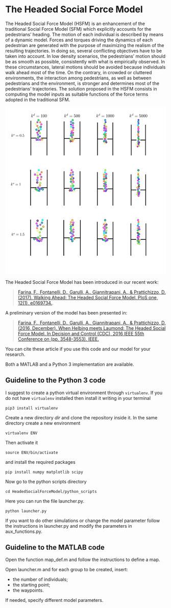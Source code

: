 # The Headed Social Force Model

The Headed Social Force Model (HSFM) is an enhancement of the traditional Social Force Model (SFM) which explicitly accounts for the pedestrians’ heading. The motion of each individual is described by means of a dynamic model. Forces and torques driving the dynamics of each pedestrian are generated with the purpose of maximizing the realism of the resulting trajectories. In doing so, several conflicting objectives have to be taken into account. In low density scenarios, the pedestrians’ motion should be as smooth as possible, consistently with what is empirically observed. In these circumstances, lateral motions should be avoided because individuals walk ahead most of the time. On the contrary, in crowded or cluttered environments, the interaction among pedestrians, as well as between pedestrians and the environment, is stronger and determines most of the pedestrians’ trajectories. The solution proposed in the HSFM consists in computing the model inputs as suitable functions of the force terms adopted in the traditional SFM.

![Image](analysis.jpg)

The Headed Social Force Model has been introduced in our recent work:

>[Farina, F., Fontanelli, D., Garulli, A., Giannitrapani, A., & Prattichizzo, D. (2017). Walking Ahead: The Headed Social Force Model. PloS one, 12(1), e0169734.](http://dx.doi.org/10.1371/journal.pone.0169734). 

A preliminary version of the model has been presented in:
>[Farina, F., Fontanelli, D., Garulli, A., Giannitrapani, A., & Prattichizzo, D. (2016, December). When Helbing meets Laumond: The Headed Social Force Model. In Decision and Control (CDC), 2016 IEEE 55th Conference on (pp. 3548-3553). IEEE.](10.1109/CDC.2016.7798802)

You can cite these article if you use this code and our model for your research.

Both a MATLAB and a Python 3 implementation are available.

## Guideline to the Python 3 code
I suggest to create a python virtual environment through `virtualenv`. If you do not have `virtualenv` installed then install it writing in your terminal

    pip3 install virtualenv

Create a new directory *dir* and clone the repository inside it.
In the same directory create a new environment

    virtualenv ENV
    
Then activate it

    source ENV/bin/activate
    
and install the required packages

    pip install numpy matplotlib scipy
    
Now go to the python scripts directory

    cd HeadedSocialForceModel/python_scripts
    
Here you can run the file launcher.py.

    python launcher.py

If you want to do other simulations or change the model parameter follow the instructions in launcher.py and modify the parameters in aux_functions.py.

## Guideline to the MATLAB code
Open the function map_def.m and follow the instructions to define a map.

Open launcher.m and for each group to be created, insert:
- the number of individuals; 
- the starting point;
- the waypoints.

If needed, specify different model parameters.
